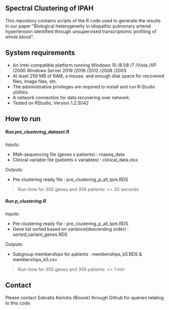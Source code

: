 ## Spectral Clustering of IPAH
This repository contains scripts of the R code used to generate the results in our paper "Biological heterogeneity in idiopathic pulmonary arterial hypertension identified through unsupervised transcriptomic profiling of whole blood".

## System requirements
* An Intel-compatible platform running Windows 10 /8.1/8 /7 /Vista /XP /2000 Windows Server 2019 /2016 /2012 /2008 /2003
* At least 256 MB of RAM, a mouse, and enough disk space for recovered files, image files, etc.
* The administrative privileges are required to install and run R‑Studio utilities.
* A network connection for data recovering over network.
* Tested on RStudio, Version 1.2.5042


## How to run

##### Run pre_clustering_dataset.R
Inputs:  
- RNA-sequencing file (genes x patients) : rnaseq_data
- Clinical variable file (patients x variables) : clinical_data.xlsx

Outputs:  
- Pre clustering ready file : pre_clustering_p_all_tpm.RDS

>Run-time for 300 genes and 359 patients: <= 30 seconds

##### Run p_clustering.R
Inputs:  
- Pre clustering ready file : pre_clustering_p_all_tpm.RDS
- Gene list sorted based on variance(descending order) : sorted_variant_genes.RDS

Outputs:  
- Subgroup memberships for patients : memberships_k5.RDS & memberships_k5.csv

>Run-time for 300 genes and 359 patients: <= 1 min

## Contact
Please contact Sokratis Kariotis (Biosok) through Github for queries relating to this code.
